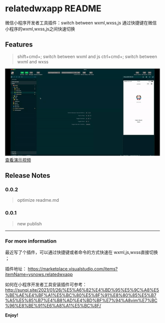 # relatedwxapp README

微信小程序开发者工具插件：switch between wxml,wxss,js 通过快捷键在微信小程序的wxml,wxss,js之间快速切换

## Features

> shift+cmd+; switch between wxml and js
> ctrl+cmd+; switch between wxml and wxss

![feature](./images/feature.gif)
[查看演示视频](./images/relatedwxapp.mp4)


## Release Notes


### 0.0.2

> optimize readme.md

### 0.0.1

> new publish


-----------------------------------------------------------------------------------------------------------


### For more information




最近写了个插件，可以通过快捷键或者命令的方式快速在 wxml,js,wxss直接切换 ；

插件地址： https://marketplace.visualstudio.com/items?itemName=ysnows.relatedwxapp

如何在小程序开发者工具安装插件可参考： http://sunqi.site/2021/01/26/%E5%A6%82%E4%BD%95%E5%9C%A8%E5%BE%AE%E4%BF%A1%E5%BC%80%E5%8F%91%E8%80%85%E5%B7%A5%E5%85%B7%E4%B8%AD%E4%BD%BF%E7%94%A8vim%E7%BC%96%E8%BE%91%E6%A8%A1%E5%BC%8F/

**Enjoy!**
